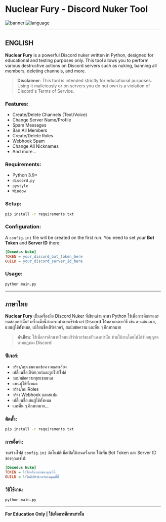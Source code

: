 # Nuclear Fury - Discord Nuker Tool

![banner](https://img.shields.io/badge/Status-For%20Educational%20Use%20Only-red)
![language](https://img.shields.io/badge/Language-Python-blue)

---

## ENGLISH

**Nuclear Fury** is a powerful Discord nuker written in Python, designed for educational and testing purposes only. This tool allows you to perform various destructive actions on Discord servers such as nuking, banning all members, deleting channels, and more.

> **Disclaimer**: This tool is intended strictly for educational purposes. Using it maliciously or on servers you do not own is a violation of Discord's Terms of Service.

### Features:
- Create/Delete Channels (Text/Voice)
- Change Server Name/Profile
- Spam Messages
- Ban All Members
- Create/Delete Roles
- Webhook Spam
- Change All Nicknames
- And more...

### Requirements:
- Python 3.9+
- `discord.py`
- `pystyle`
- `Window`

### Setup:
```bash
pip install -r requirements.txt
```

### Configuration:
A `config.ini` file will be created on the first run. You need to set your **Bot Token** and **Server ID** there:
```ini
[Dexedus Nuke]
TOKEN = your_discord_bot_token_here
GUILD = your_discord_server_id_here
```

### Usage:
```bash
python main.py
```

---

## ภาษาไทย

**Nuclear Fury** เป็นเครื่องมือ Discord Nuker ที่เขียนด้วยภาษา Python ใช้เพื่อการศึกษาและทดสอบเท่านั้น! เครื่องมือนี้สามารถทำลายเซิร์ฟเวอร์ Discord ได้หลากหลายวิธี เช่น ลบแชนแนล, แบนผู้ใช้ทั้งหมด, เปลี่ยนชื่อเซิร์ฟเวอร์, สแปมข้อความ และอื่น ๆ อีกมากมาย

> **คำเตือน**: ใช้เพื่อการศึกษาหรือบนเซิร์ฟเวอร์ของตัวเองเท่านั้น ห้ามใช้งานโดยไม่ได้รับอนุญาตตามกฎของ Discord

### ฟีเจอร์:
- สร้าง/ลบแชนแนลข้อความและเสียง
- เปลี่ยนชื่อเซิร์ฟเวอร์และรูปโปรไฟล์
- สแปมข้อความทุกแชนแนล
- แบนผู้ใช้ทั้งหมด
- สร้าง/ลบ Roles
- สร้าง Webhook และสแปม
- เปลี่ยนชื่อเล่นผู้ใช้ทั้งหมด
- และอื่น ๆ อีกมากมาย...

### ติดตั้ง:
```bash
pip install -r requirements.txt
```

### การตั้งค่า:
จะสร้างไฟล์ `config.ini` อัตโนมัติเมื่อเปิดใช้งานครั้งแรก ให้เพิ่ม Bot Token และ Server ID ของคุณลงไป:
```ini
[Dexedus Nuke]
TOKEN = ใส่โทเค็นบอทของคุณที่นี่
GUILD = ใส่ไอดีเซิร์ฟเวอร์ของคุณที่นี่
```

### วิธีใช้งาน:
```bash
python main.py
```

---

**For Education Only | ใช้เพื่อการศึกษาเท่านั้น**
